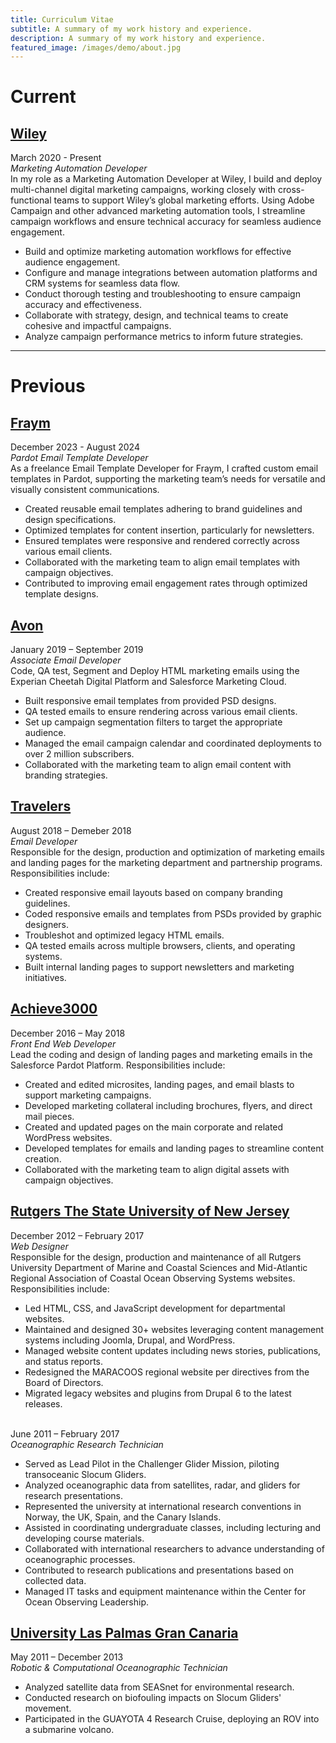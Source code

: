 ```yaml
---
title: Curriculum Vitae
subtitle: A summary of my work history and experience. 
description: A summary of my work history and experience.
featured_image: /images/demo/about.jpg
---
```

# Current
## [Wiley](https://www.wiley.com/)
March 2020 - Present \
*Marketing Automation Developer* \
In my role as a Marketing Automation Developer at Wiley, I build and deploy multi-channel digital marketing campaigns, working closely with cross-functional teams to support Wiley’s global marketing efforts. Using Adobe Campaign and other advanced marketing automation tools, I streamline campaign workflows and ensure technical accuracy for seamless audience engagement.


* Build and optimize marketing automation workflows for effective audience engagement.
* Configure and manage integrations between automation platforms and CRM systems for seamless data flow.
* Conduct thorough testing and troubleshooting to ensure campaign accuracy and effectiveness.
* Collaborate with strategy, design, and technical teams to create cohesive and impactful campaigns.
* Analyze campaign performance metrics to inform future strategies.

---

# Previous
## [Fraym](https://fraym.io/)
December 2023 - August 2024 \
*Pardot Email Template Developer* \
As a freelance Email Template Developer for Fraym, I crafted custom email templates in Pardot, supporting the marketing team’s needs for versatile and visually consistent communications.

* Created reusable email templates adhering to brand guidelines and design specifications.
* Optimized templates for content insertion, particularly for newsletters.
* Ensured templates were responsive and rendered correctly across various email clients.
* Collaborated with the marketing team to align email templates with campaign objectives.
* Contributed to improving email engagement rates through optimized template designs.



## [Avon](https://www.avon.com/) 
January 2019 – September 2019 \
*Associate Email Developer* \
Code, QA test, Segment and Deploy HTML marketing emails using the Experian Cheetah Digital Platform and Salesforce Marketing Cloud. 

* Built responsive email templates from provided PSD designs.
* QA tested emails to ensure rendering across various email clients.
* Set up campaign segmentation filters to target the appropriate audience.
* Managed the email campaign calendar and coordinated deployments to over 2 million subscribers.
* Collaborated with the marketing team to align email content with branding strategies.
 

## [Travelers](https://www.travelers.com/)
August 2018 – Demeber 2018 \
*Email Developer* \
Responsible for the design, production and optimization of marketing emails and landing pages for the marketing department and partnership programs. Responsibilities include: 

* Created responsive email layouts based on company branding guidelines.
* Coded responsive emails and templates from PSDs provided by graphic designers.
* Troubleshot and optimized legacy HTML emails.
* QA tested emails across multiple browsers, clients, and operating systems.
* Built internal landing pages to support newsletters and marketing initiatives.
 

## [Achieve3000](https://www.achieve3000.com/) 
December 2016 – May 2018 \
*Front End Web Developer* \
Lead the coding and design of landing pages and marketing emails in the Salesforce Pardot Platform. Responsibilities include: 

* Created and edited microsites, landing pages, and email blasts to support marketing campaigns.
* Developed marketing collateral including brochures, flyers, and direct mail pieces.
* Created and updated pages on the main corporate and related WordPress websites.
* Developed templates for emails and landing pages to streamline content creation.
* Collaborated with the marketing team to align digital assets with campaign objectives.
 

## [Rutgers The State University of New Jersey](https://marine.rutgers.edu/) 
December 2012 – February 2017 \
*Web Designer* \
Responsible for the design, production and maintenance of all Rutgers University Department of Marine and Coastal Sciences and Mid-Atlantic Regional Association of Coastal Ocean Observing Systems websites. Responsibilities include: 

* Led HTML, CSS, and JavaScript development for departmental websites.
* Maintained and designed 30+ websites leveraging content management systems including Joomla, Drupal, and WordPress.
* Managed website content updates including news stories, publications, and status reports.
* Redesigned the MARACOOS regional website per directives from the Board of Directors.
* Migrated legacy websites and plugins from Drupal 6 to the latest releases.
 
\
June 2011 – February 2017 \
*Oceanographic Research Technician* 
* Served as Lead Pilot in the Challenger Glider Mission, piloting transoceanic Slocum Gliders.
* Analyzed oceanographic data from satellites, radar, and gliders for research presentations.
* Represented the university at international research conventions in Norway, the UK, Spain, and the Canary Islands.
* Assisted in coordinating undergraduate classes, including lecturing and developing course materials.
* Collaborated with international researchers to advance understanding of oceanographic processes.
* Contributed to research publications and presentations based on collected data.
* Managed IT tasks and equipment maintenance within the Center for Ocean Observing Leadership.
 

## [University Las Palmas Gran Canaria](https://www.ulpgc.es/) 
May 2011 – December 2013 \
*Robotic & Computational Oceanographic Technician* 
* Analyzed satellite data from SEASnet for environmental research.
* Conducted research on biofouling impacts on Slocum Gliders' movement.
* Participated in the GUAYOTA 4 Research Cruise, deploying an ROV into a submarine volcano.



<!-- ## Get Personal

Personal is created and supported by [Jekyll Themes](https://jekyllthemes.io), and is available for $49.

<a href="https://jekyllthemes.io/theme/personal-website-jekyll-theme" class="button button--large">Get This Theme</a> -->